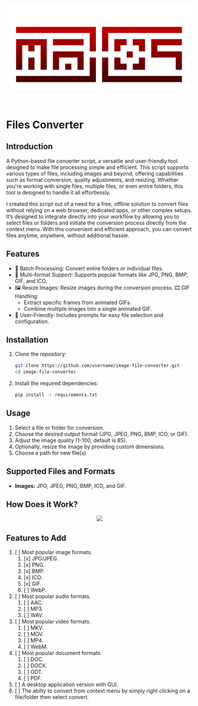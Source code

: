 <p align="center">
  <img src="assets/MXS2750.gif"/>
</p>

# Files Converter
## Introduction
A Python-based file converter script, a versatile and user-friendly tool designed to make file processing simple and efficient. This script supports various types of files, including images and beyond, offering capabilities such as format conversion, quality adjustments, and resizing. Whether you're working with single files, multiple files, or even entire folders, this tool is designed to handle it all effortlessly.

I created this script out of a need for a free, offline solution to convert files without relying on a web browser, dedicated apps, or other complex setups. It’s designed to integrate directly into your workflow by allowing you to select files or folders and initiate the conversion process directly from the context menu. With this convenient and efficient approach, you can convert files anytime, anywhere, without additional hassle.
## Features
* 📁 Batch Processing: Convert entire folders or individual files.
* 🔄 Multi-format Support: Supports popular formats like JPG, PNG, BMP, GIF, and ICO.
* 🖼️ Resize Images: Resize images during the conversion process.
🎞️ GIF Handling:
  * Extract specific frames from animated GIFs.
  * Combine multiple images into a single animated GIF.
* 🌟 User-Friendly: Includes prompts for easy file selection and configuration.
## Installation
1. Clone the repository:
   ```bash
   git clone https://github.com/username/image-file-converter.git
   cd image-file-converter
2. Install the required dependencies:
   ```bash
   pip install -r requirements.txt
## Usage
1. Select a file or folder for conversion.
2. Choose the desired output format (JPG, JPEG, PNG, BMP, ICO, or GIF).
3. Adjust the image quality (1-100, default is 85).
4. Optionally, resize the image by providing custom dimensions.
4. Choose a path for new file(s)
## Supported Files and Formats
* **Images:** JPG, JPEG, PNG, BMP, ICO, and GIF.
## How Does it Work?
<p align="center">
  <img src="assets/main_program_diagram.svg"/>
</p>

## Features to Add
1. [ ] Most popular image formats.
    1. [x] JPG/JPEG.
    2. [x] PNG.
    3. [x] BMP.
    4. [x] ICO.
    5. [x] GIF.
    6. [ ] WebP.
2. [ ] Most popular audio formats.
    1. [ ] AAC.
    2. [ ] MP3.
    3. [ ] WAV.
3. [ ] Most popular video formats.
    1. [ ] MKV.
    2. [ ] MOV.
    3. [ ] MP4.
    4. [ ] WebM.
4. [ ] Most popular document formats.
    1. [ ] DOC.
    2. [ ] DOCX.
    3. [ ] ODT.
    4. [ ] PDF.
5. [ ] A desktop application version with GUI.
6. [ ] The abilty to convert from context menu by simply right clicking on a file/folder then select convert.
